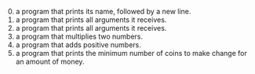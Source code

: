 0. a program that prints its name, followed by a new line.
1. a program that prints all arguments it receives.
2. a program that prints all arguments it receives.
3. a program that multiplies two numbers.
4. a program that adds positive numbers.
5. a program that prints the minimum number of coins to make change for an amount of money.
